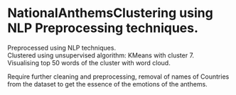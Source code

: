 # NationalAnthemsClustering using NLP Preprocessing techniques.

Preprocessed using NLP techniques.    
Clustered using unsupervised algorithm: KMeans with cluster 7.       
Visualising top 50 words of the cluster with word cloud.       

Require further cleaning and preprocessing, removal of names of Countries from the dataset to get the essence of the emotions of the anthems.  
